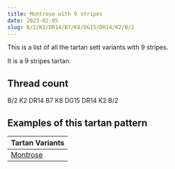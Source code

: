```yaml
---
title: Montrose with 9 stripes
date: 2023-02-05
slug: B/2/K2/DR14/B7/K8/DG15/DR14/K2/B/2
---
```

This is a list of all the tartan sett variants with 9 stripes.

It is a 9 stripes tartan.


## Thread count
B/2 K2 DR14 B7 K8 DG15 DR14 K2 B/2

## Examples of this tartan pattern

| Tartan Variants |
|---------------|
| [Montrose](/variants/b/2/k2/dr14/b7/k8/dg15/dr14/k2/b/2-b4367ae-dg11450d-draa0000-k000000)||
